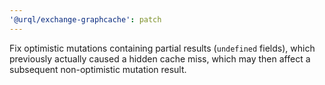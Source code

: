 ```yaml
---
'@urql/exchange-graphcache': patch
---
```


Fix optimistic mutations containing partial results (`undefined` fields), which previously actually caused a hidden cache miss, which may then affect a subsequent non-optimistic mutation result.
